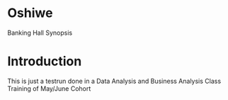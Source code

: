 # Oshiwe
Banking Hall Synopsis
# Introduction
This is just a testrun done in a Data Analysis and Business Analysis Class
Training of May/June Cohort
